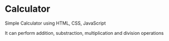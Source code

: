 # Calculator
Simple Calculator using HTML, CSS, JavaScript

It can perform addition, substraction, multiplication and division operations

